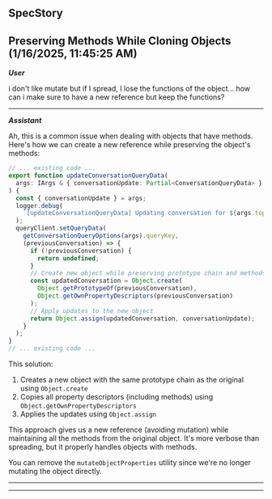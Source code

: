 ## SpecStory

## Preserving Methods While Cloning Objects (1/16/2025, 11:45:25 AM)

_**User**_

i don't like mutate but if I spread, I lose the functions of the object... how can i make sure to have a new reference but keep the functions?

---

_**Assistant**_

Ah, this is a common issue when dealing with objects that have methods. Here's how we can create a new reference while preserving the object's methods:

```typescript:queries/useConversationQuery.ts
// ... existing code ...
export function updateConversationQueryData(
  args: IArgs & { conversationUpdate: Partial<ConversationQueryData> }
) {
  const { conversationUpdate } = args;
  logger.debug(
    `[updateConversationQueryData] Updating conversation for ${args.topic} with account ${args.account}`
  );
  queryClient.setQueryData(
    getConversationQueryOptions(args).queryKey,
    (previousConversation) => {
      if (!previousConversation) {
        return undefined;
      }
      // Create new object while preserving prototype chain and methods
      const updatedConversation = Object.create(
        Object.getPrototypeOf(previousConversation),
        Object.getOwnPropertyDescriptors(previousConversation)
      );
      // Apply updates to the new object
      return Object.assign(updatedConversation, conversationUpdate);
    }
  );
}
// ... existing code ...
```

This solution:
1. Creates a new object with the same prototype chain as the original using `Object.create`
2. Copies all property descriptors (including methods) using `Object.getOwnPropertyDescriptors`
3. Applies the updates using `Object.assign`

This approach gives us a new reference (avoiding mutation) while maintaining all the methods from the original object. It's more verbose than spreading, but it properly handles objects with methods.

You can remove the `mutateObjectProperties` utility since we're no longer mutating the object directly.

---



---

